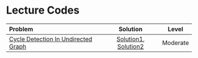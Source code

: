 # Lecture Codes

|  Problem  |  Solution  |  Level  |
|:----------|:----------:|:-------:|
|  [Cycle Detection In Undirected Graph](https://www.naukri.com/code360/problems/cycle-detection-in-undirected-graph_1062670)  |  [Solution1](), [Solution2]()  |  Moderate  | 